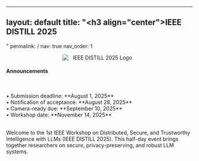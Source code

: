 <!-- home.md -->
---
layout: default
title: "<h3 align=\"center\">IEEE DISTILL 2025</h3>"
permalink: /
nav: true
nav_order: 1
---

<!-- Workshop logo, centered -->
<p align="center">
  <img src="{{ '/assets/img/distill-logo.png' | relative_url }}"
       alt="IEEE DISTILL 2025 Logo"
       style="max-width:200px; display:block; margin:auto;" />
</p>

<html lang="en">
<div class="news-box">
  <h4>Announcements</h4>
  <br>
  <p>
    • Submission deadline: **August 1, 2025**<br>
    • Notification of acceptance: **August 28, 2025**<br>
    • Camera-ready due: **September 10, 2025**<br>
    • Workshop date: **November 14, 2025**
  </p>
</div>
</html>

<br>
Welcome to the 1st IEEE Workshop on Distributed, Secure, and Trustworthy Intelligence with LLMs (IEEE DISTILL 2025). This half-day event brings together researchers on secure, privacy-preserving, and robust LLM systems.
